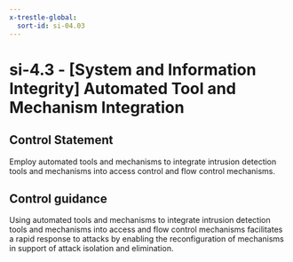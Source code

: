 ```yaml
---
x-trestle-global:
  sort-id: si-04.03
---
```


# si-4.3 - \[System and Information Integrity\] Automated Tool and Mechanism Integration

## Control Statement

Employ automated tools and mechanisms to integrate intrusion detection tools and mechanisms into access control and flow control mechanisms.

## Control guidance

Using automated tools and mechanisms to integrate intrusion detection tools and mechanisms into access and flow control mechanisms facilitates a rapid response to attacks by enabling the reconfiguration of mechanisms in support of attack isolation and elimination.
